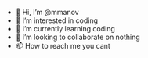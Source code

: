 - 👋 Hi, I’m @mmanov
- 👀 I’m interested in coding
- 🌱 I’m currently learning coding
- 💞️ I’m looking to collaborate on nothing
- 📫 How to reach me you cant

<!---
mmanov/mmanov is a ✨ special ✨ repository because its `README.md` (this file) appears on your GitHub profile.
You can click the Preview link to take a look at your changes.
--->
